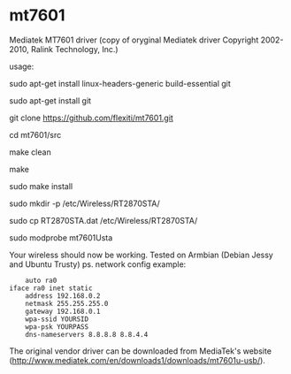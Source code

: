 # mt7601
Mediatek MT7601 driver (copy of oryginal Mediatek driver Copyright 2002-2010, Ralink Technology, Inc.)

usage:

sudo apt-get install linux-headers-generic build-essential git

sudo apt-get install git

git clone https://github.com/flexiti/mt7601.git 

cd mt7601/src

make clean 

make

sudo make install

sudo mkdir -p /etc/Wireless/RT2870STA/

sudo cp RT2870STA.dat /etc/Wireless/RT2870STA/

sudo modprobe mt7601Usta

Your wireless should now be working.
Tested on Armbian (Debian Jessy and Ubuntu Trusty)
ps.
network config example:

        auto ra0
	iface ra0 inet static     
        address 192.168.0.2
        netmask 255.255.255.0
        gateway 192.168.0.1 
        wpa-ssid YOURSID
        wpa-psk YOURPASS
        dns-nameservers 8.8.8.8 8.8.4.4 
        
  The original vendor driver can be downloaded from MediaTek's website 
  (http://www.mediatek.com/en/downloads1/downloads/mt7601u-usb/).       
        
